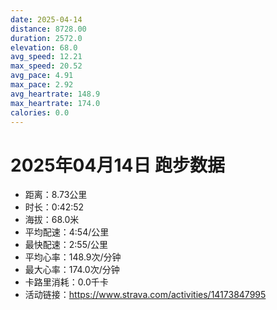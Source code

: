 ```yaml
---
date: 2025-04-14
distance: 8728.00
duration: 2572.0
elevation: 68.0
avg_speed: 12.21
max_speed: 20.52
avg_pace: 4.91
max_pace: 2.92
avg_heartrate: 148.9
max_heartrate: 174.0
calories: 0.0
---
```


# 2025年04月14日 跑步数据

- 距离：8.73公里
- 时长：0:42:52
- 海拔：68.0米
- 平均配速：4:54/公里
- 最快配速：2:55/公里
- 平均心率：148.9次/分钟
- 最大心率：174.0次/分钟
- 卡路里消耗：0.0千卡
- 活动链接：https://www.strava.com/activities/14173847995
